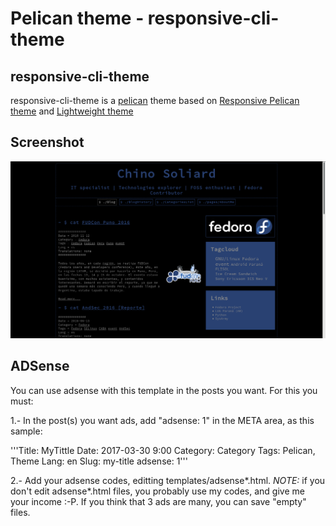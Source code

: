Pelican theme - responsive-cli-theme
================================

responsive-cli-theme
----------

responsive-cli-theme is a [pelican](https://www.getpelican.com) theme based on [Responsive Pelican theme](https://github.com/ir193/Responsive-Pelican/) and [Lightweight theme](https://github.com/getpelican/pelican-themes/tree/master/lightweight)



Screenshot
----------

  ![Screenshot](screenshot.png)


ADSense
-------
You can use adsense with this template in the posts you want. For this you must:  

1.- In the post(s) you want ads, add "adsense: 1" in the META area, as this sample:

'''Title: MyTittle
Date: 2017-03-30 9:00
Category: Category
Tags: Pelican, Theme
Lang: en
Slug: my-title
adsense: 1'''

2.- Add your adsense codes, editting templates/adsense\*.html.
*NOTE:* if you don't edit adsense\*.html files, you probably use my codes, and give me your income :-P. If you think that 3 ads are many, you can save "empty" files.

